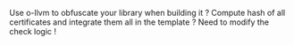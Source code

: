 Use o-llvm to obfuscate your library when building it ?
Compute hash of all certificates and integrate them all in the template ? Need to modify the check logic !